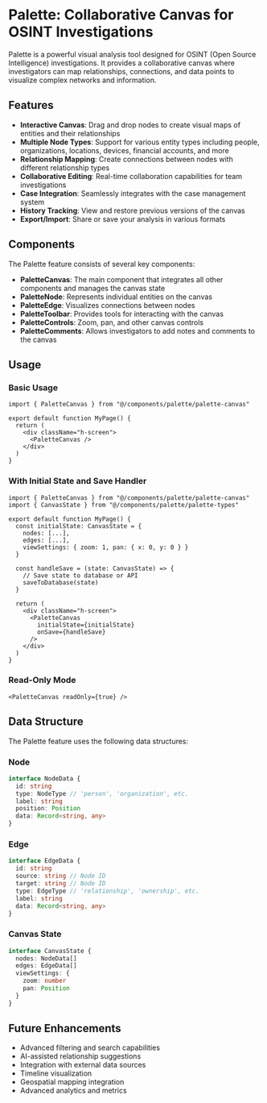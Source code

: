 # Palette: Collaborative Canvas for OSINT Investigations

Palette is a powerful visual analysis tool designed for OSINT (Open Source Intelligence) investigations. It provides a collaborative canvas where investigators can map relationships, connections, and data points to visualize complex networks and information.

## Features

- **Interactive Canvas**: Drag and drop nodes to create visual maps of entities and their relationships
- **Multiple Node Types**: Support for various entity types including people, organizations, locations, devices, financial accounts, and more
- **Relationship Mapping**: Create connections between nodes with different relationship types
- **Collaborative Editing**: Real-time collaboration capabilities for team investigations
- **Case Integration**: Seamlessly integrates with the case management system
- **History Tracking**: View and restore previous versions of the canvas
- **Export/Import**: Share or save your analysis in various formats

## Components

The Palette feature consists of several key components:

- **PaletteCanvas**: The main component that integrates all other components and manages the canvas state
- **PaletteNode**: Represents individual entities on the canvas
- **PaletteEdge**: Visualizes connections between nodes
- **PaletteToolbar**: Provides tools for interacting with the canvas
- **PaletteControls**: Zoom, pan, and other canvas controls
- **PaletteComments**: Allows investigators to add notes and comments to the canvas

## Usage

### Basic Usage

```tsx
import { PaletteCanvas } from "@/components/palette/palette-canvas"

export default function MyPage() {
  return (
    <div className="h-screen">
      <PaletteCanvas />
    </div>
  )
}
```

### With Initial State and Save Handler

```tsx
import { PaletteCanvas } from "@/components/palette/palette-canvas"
import { CanvasState } from "@/components/palette/palette-types"

export default function MyPage() {
  const initialState: CanvasState = {
    nodes: [...],
    edges: [...],
    viewSettings: { zoom: 1, pan: { x: 0, y: 0 } }
  }
  
  const handleSave = (state: CanvasState) => {
    // Save state to database or API
    saveToDatabase(state)
  }
  
  return (
    <div className="h-screen">
      <PaletteCanvas 
        initialState={initialState}
        onSave={handleSave}
      />
    </div>
  )
}
```

### Read-Only Mode

```tsx
<PaletteCanvas readOnly={true} />
```

## Data Structure

The Palette feature uses the following data structures:

### Node

```typescript
interface NodeData {
  id: string
  type: NodeType // 'person', 'organization', etc.
  label: string
  position: Position
  data: Record<string, any>
}
```

### Edge

```typescript
interface EdgeData {
  id: string
  source: string // Node ID
  target: string // Node ID
  type: EdgeType // 'relationship', 'ownership', etc.
  label: string
  data: Record<string, any>
}
```

### Canvas State

```typescript
interface CanvasState {
  nodes: NodeData[]
  edges: EdgeData[]
  viewSettings: {
    zoom: number
    pan: Position
  }
}
```

## Future Enhancements

- Advanced filtering and search capabilities
- AI-assisted relationship suggestions
- Integration with external data sources
- Timeline visualization
- Geospatial mapping integration
- Advanced analytics and metrics 